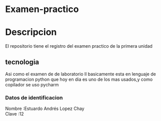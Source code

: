 # Examen-practico
<h1>Descripcion</h1>
<p>El repositorio tiene el registro del examen practico de la primera unidad</p>
<h2>tecnologia</h2>
<p>Asi como el examen de de laboratorio ll basicamente esta en lenguaje de programacion python que hoy en dia es uno de los mas usados,y como copilador se uso pycharm</p>
<h3>Datos de identificacion</h3>
Nombre :Estuardo Andrés Lopez Chay<br>
Clave :12 <br>